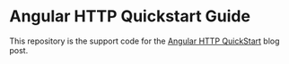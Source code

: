 # Angular HTTP Quickstart Guide

This repository is the support code for the [Angular HTTP QuickStart](http://blog.angular-university.io/angular-http) blog post.
